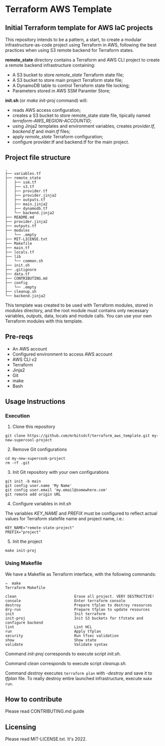 Terraform AWS Template
======================

Initial Terraform template for AWS IaC projects
-----------------------------------------------

This repository intends to be a pattern, a start, to create a modular infrastructure-as-code project using Terraform in AWS, following the best practices when using S3 remote backend for Terraform states. 

**remote_state** directory contains a Terraform and AWS CLI project to create a remote backend infrastructure containing:

- A S3 bucket to store *remote_state* Terraform state file;
- A S3 bucket to store main project Terraform state file;
- A DynamoDB table to control Terraform state file locking;
- Parameters stored in AWS SSM Paramter Store;

**init.sh** (or *make init-proj* command) will:

- reads AWS access configuration;
- creates a S3 bucket to store remote_state state file, tipically named *terraform-AWS_REGION-ACCOUNTID*;
- using Jinja2 templates and environment variables, creates *provider.tf*, *backend.tf* and *main.tf* files;
- apply *remote_state* Terraform configuration;
- configure provider.tf and backend.tf for the main project.

## Project file structure

```
.
├── variables.tf
├── remote_state
│   ├── ssm.tf
│   ├── s3.tf
│   ├── provider.tf
│   ├── provider.jinja2
│   ├── outputs.tf
│   ├── main.jinja2
│   ├── dynamodb.tf
│   └── backend.jinja2
├── README.md
├── provider.jinja2
├── outputs.tf
├── modules
│   └── .empty
├── MIT-LICENSE.txt
├── Makefile
├── main.tf
├── locals.tf
├── lib
│   └── common.sh
├── init.sh
├── .gitignore
├── data.tf
├── CONTRIBUTING.md
├── config
│   └── .empty
├── cleanup.sh
└── backend.jinja2

```

This template was created to be used with Terraform modules, stored in *modules* directory, and the root module must contains only necessary variables, outputs, data, locals and module calls. You can use your own Terraform modules with this template. 

## Pre-reqs

- An AWS account
- Configured environment to access AWS account
- AWS CLI v2
- Terraform
- Jinja2
- Git
- make
- Bash

## Usage Instructions

### Execution

1. Clone this repository
```
git clone https://github.com/mrbitsdcf/terraform_aws_template.git my-new-supercool-project
```

2. Remove Git configurations
```
cd my-new-supercook-project
rm -rf .git
```

3. Init Git repository with your own configurations
```
git init -b main
git config user.name 'My Name'
git config user.email 'my.email@somewhere.com'
git remote add origin URL
```

4. Configure variables in *init.sh*

The variables *KEY_NAME* and *PREFIX* must be configured to reflect actual values for Terraform statefile name and project name, i.e.: 

```
KEY_NAME="remote-state-project"
PREFIX="project"
```

5. Init the project
```
make init-proj
```

### Using Makefile

We have a Makefile as Terraform interface, with the following commands:

```
⇒  make
Terraform Makefile

clean                          Erase all project. VERY DESTRUCTIVE!
console                        Enter terraform console
destroy                        Prepare tfplan to destroy resources
dry-run                        Prepare tfplan to update resources
init                           Init terraform
init-proj                      Init S3 buckets for tfstate and configure backend
lint                           Lint HCL
run                            Apply tfplan
security                       Run tfsec validation
show                           Show state
validate                       Validate syntax

```

Command *init-proj* corresponds to execute script *init.sh*.

Command *clean* corresponds to execute script *cleanup.sh*.

Command *destroy* executes ```terraform plan``` with *-destroy* and save it to *tfplan* file. To really destroy entire launched infrastructure, execute ```make run```.

## How to contribute

Please read CONTRIBUTING.md guide

## Licensing

Please read MIT-LICENSE.txt. It's 2022.
